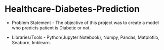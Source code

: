 # Healthcare-Diabetes-Prediction

- Problem Statement - The objective of this project was to create a model who predicts patient is Diabetic or not.   



- Libraries/Tools - Python(Jupyter Notebook), Numpy, Pandas, Matplotlib, Seaborn, Imblearn.                                 

